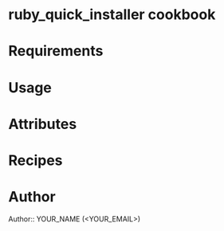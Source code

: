 # ruby_quick_installer cookbook

# Requirements

# Usage

# Attributes

# Recipes

# Author

Author:: YOUR_NAME (<YOUR_EMAIL>)
